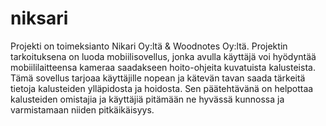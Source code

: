 # niksari
Projekti on toimeksianto Nikari Oy:ltä & Woodnotes Oy:ltä. 
Projektin tarkoituksena on luoda mobiilisovellus, jonka avulla käyttäjä voi hyödyntää mobiililaitteensa kameraa saadakseen hoito-ohjeita kuvatuista kalusteista. Tämä sovellus tarjoaa käyttäjille nopean ja kätevän tavan saada tärkeitä tietoja kalusteiden ylläpidosta ja hoidosta. Sen päätehtävänä on helpottaa kalusteiden omistajia ja käyttäjiä pitämään ne hyvässä kunnossa ja varmistamaan niiden pitkäikäisyys.
